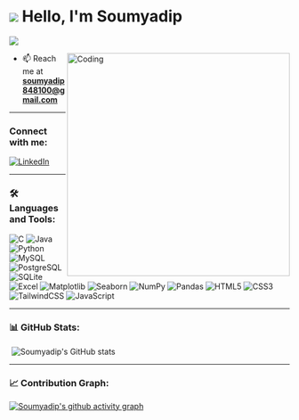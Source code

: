 # ![](https://user-images.githubusercontent.com/18350557/176309783-0785949b-9127-417c-8b55-ab5a4333674e.gif) Hello, I'm Soumyadip

![](https://komarev.com/ghpvc/?username=Soumyadip&style=for-the-badge)

<img align="right" alt="Coding" width="400" src="https://cdn.dribbble.com/users/1162077/screenshots/3848914/programmer.gif" />

- 📫 Reach me at **soumyadip848100@gmail.com**

---

### Connect with me:
[![LinkedIn](https://img.shields.io/badge/LinkedIn-Connect-blue?style=for-the-badge&logo=linkedin)](https://www.linkedin.com/in/soumyadipmondal)

---

### 🛠️ Languages and Tools:
![C](https://img.shields.io/badge/C-00599C?style=for-the-badge&logo=c&logoColor=white)
![Java](https://img.shields.io/badge/java-%23ED8B00.svg?style=for-the-badge&logo=openjdk&logoColor=white)
![Python](https://img.shields.io/badge/python-3670A0?style=for-the-badge&logo=python&logoColor=ffdd54)
![MySQL](https://img.shields.io/badge/mysql-%2300f.svg?style=for-the-badge&logo=mysql&logoColor=white)
![PostgreSQL](https://img.shields.io/badge/postgresql-%23316192.svg?style=for-the-badge&logo=postgresql&logoColor=white)
![SQLite](https://img.shields.io/badge/sqlite-%2307405e.svg?style=for-the-badge&logo=sqlite&logoColor=white)
![Excel](https://img.shields.io/badge/Microsoft_Excel-217346?style=for-the-badge&logo=microsoft-excel&logoColor=white)
![Matplotlib](https://img.shields.io/badge/Matplotlib-%230076a8.svg?style=for-the-badge&logo=python&logoColor=white)
![Seaborn](https://img.shields.io/badge/Seaborn-3776AB?style=for-the-badge&logo=python&logoColor=white)
![NumPy](https://img.shields.io/badge/numpy-%23013243.svg?style=for-the-badge&logo=numpy&logoColor=white)
![Pandas](https://img.shields.io/badge/pandas-%23150458.svg?style=for-the-badge&logo=pandas&logoColor=white)
![HTML5](https://img.shields.io/badge/html5-%23E34F26.svg?style=for-the-badge&logo=html5&logoColor=white)
![CSS3](https://img.shields.io/badge/css3-%231572B6.svg?style=for-the-badge&logo=css3&logoColor=white)
![TailwindCSS](https://img.shields.io/badge/tailwindcss-%2338B2AC.svg?style=for-the-badge&logo=tailwind-css&logoColor=white)
![JavaScript](https://img.shields.io/badge/javascript-%23323330.svg?style=for-the-badge&logo=javascript&logoColor=%23F7DF1E)

---

### 📊 GitHub Stats:
<p>&nbsp;<img align="center" src="https://github-readme-stats.vercel.app/api?username=Soumyadip&show_icons=true&locale=en" alt="Soumyadip's GitHub stats" /></p>

---

### 📈 Contribution Graph:
[![Soumyadip's github activity graph](https://github-readme-activity-graph.vercel.app/graph?username=Soumyadip&theme=react-dark)](https://github.com/ashutosh00710/github-readme-activity-graph)
